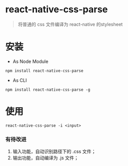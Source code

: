 # react-native-css-parse
> 将普通的 css 文件编译为 react-native 的stylesheet

# 安装

* As Node Module
```
npm install react-native-css-parse
```
* As CLI

```
npm install react-native-css-parse -g
```

# 使用

```
react-native-css-parse -i <input>
```

### 有待改进

1. 输入功能，自动识别路径下的 .css 文件；
2. 输出功能，自动编译为 .js 文件；
